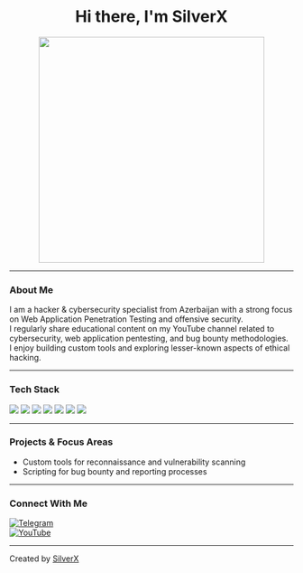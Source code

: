 <h1 align="center">Hi there, I'm SilverX</h1>

<p align="center">
  <img src="https://media.licdn.com/dms/image/v2/D5622AQE9zXT1T-HXmw/feedshare-shrink_800/B56ZWqE7RRGsAo-/0/1742315198277?e=2147483647&v=beta&t=E6Q6yeBhvyt2y_ru28g50LTQHOuS-uBvAi8Qh9KlSW4" width="400"/>
</p>

---

### About Me

I am a hacker & cybersecurity specialist from Azerbaijan with a strong focus on Web Application Penetration Testing and offensive security.  
I regularly share educational content on my YouTube channel related to cybersecurity, web application pentesting, and bug bounty methodologies.  
I enjoy building custom tools and exploring lesser-known aspects of ethical hacking.

---

### Tech Stack

<p>
  <img src="https://img.shields.io/badge/Python-05122A?style=flat&logo=python&logoColor=white"/>
  <img src="https://img.shields.io/badge/JavaScript-05122A?style=flat&logo=javascript"/>
  <img src="https://img.shields.io/badge/HTML-05122A?style=flat&logo=html5"/>
  <img src="https://img.shields.io/badge/CSS-05122A?style=flat&logo=css3"/>
  <img src="https://img.shields.io/badge/Linux-05122A?style=flat&logo=linux"/>
  <img src="https://img.shields.io/badge/Git-05122A?style=flat&logo=git"/>
  <img src="https://img.shields.io/badge/Docker-05122A?style=flat&logo=docker"/>
</p>

---

### Projects & Focus Areas

- Custom tools for reconnaissance and vulnerability scanning  
- Scripting for bug bounty and reporting processes

---

### Connect With Me

[![Telegram](https://img.shields.io/badge/-Telegram-05122A?style=flat&logo=telegram)](https://t.me/silverxvip)  
[![YouTube](https://img.shields.io/badge/-YouTube-FF0000?style=flat&logo=youtube&logoColor=white)](https://www.youtube.com/@silverxcyber)

---

Created by [SilverX](https://github.com/silverxpymaster)
